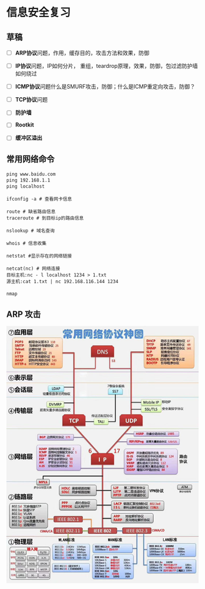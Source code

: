 # 信息安全复习

## 草稿

- [ ] **ARP协议**问题，作用，缓存目的，攻击方法和效果，防御

- [ ] **IP协议**问题，IP如何分片， 重组，teardrop原理，效果，防御，包过滤防护墙如何绕过
- [ ] **ICMP协议**问题什么是SMURF攻击，防御；什么是ICMP重定向攻击，防御？
- [ ] **TCP协议**问题
- [ ] **防护墙**
- [ ] **Rootkit**
- [ ] **缓冲区溢出**

## 常用网络命令

```shell
ping www.baidu.com
ping 192.168.1.1
ping localhost

ifconfig -a # 查看网卡信息

route # 缺省路由信息
traceroute # 到目标ip的路由信息

nslookup # 域名查询

whois # 信息收集

netstat #显示存在的网络链接

netcat(nc) # 网络连接
目标主机:nc - l localhost 1234 > 1.txt
源主机:cat 1.txt | nc 192.168.116.144 1234

nmap
```

## ARP 攻击

![1555836543519](assets/1555836543519.png)

